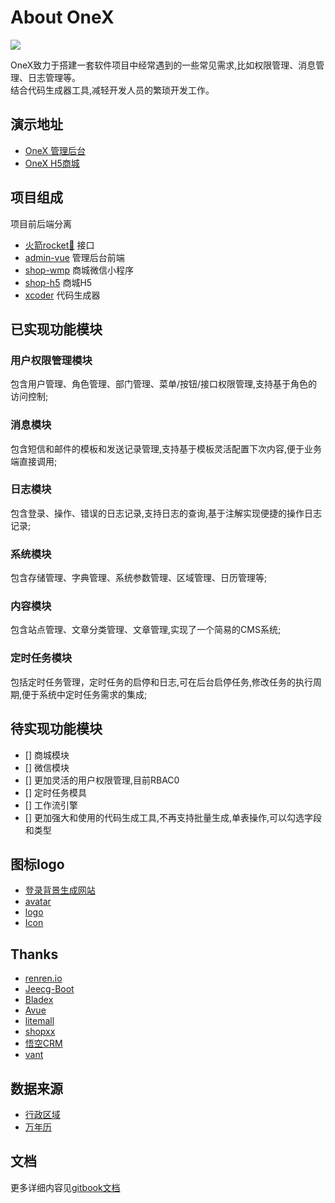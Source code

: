# About OneX

![](https://cdn4.iconfinder.com/data/icons/space-and-astronomy-1/800/rocket-128.png)

OneX致力于搭建一套软件项目中经常遇到的一些常见需求,比如权限管理、消息管理、日志管理等。  
结合代码生成器工具,减轻开发人员的繁琐开发工作。

## 演示地址

* [OneX 管理后台](http://onex-admin.nb6868.com)
* [OneX H5商城](http://onex-shop.nb6868.com)

## 项目组成

项目前后端分离

* [火箭rocket🚀](https://github.com/zhangchaoxu/onex/tree/master/rocket) 接口
* [admin-vue](https://github.com/zhangchaoxu/onex/tree/master/admin-vue) 管理后台前端
* [shop-wmp](https://github.com/zhangchaoxu/onex/tree/master/shop-wmp) 商城微信小程序
* [shop-h5](https://github.com/zhangchaoxu/onex/tree/master/shop-h5) 商城H5
* [xcoder](https://github.com/zhangchaoxu/onex/tree/master/xcoder) 代码生成器

## 已实现功能模块

### 用户权限管理模块

包含用户管理、角色管理、部门管理、菜单/按钮/接口权限管理,支持基于角色的访问控制;

### 消息模块

包含短信和邮件的模板和发送记录管理,支持基于模板灵活配置下次内容,便于业务端直接调用;

### 日志模块

包含登录、操作、错误的日志记录,支持日志的查询,基于注解实现便捷的操作日志记录;

### 系统模块

包含存储管理、字典管理、系统参数管理、区域管理、日历管理等;

### 内容模块

包含站点管理、文章分类管理、文章管理,实现了一个简易的CMS系统;

### 定时任务模块

包括定时任务管理，定时任务的启停和日志,可在后台启停任务,修改任务的执行周期,便于系统中定时任务需求的集成;

## 待实现功能模块

* \[\] 商城模块
* \[\] 微信模块
* \[\] 更加灵活的用户权限管理,目前RBAC0
* \[\] 定时任务模具
* \[\] 工作流引擎
* \[\] 更加强大和使用的代码生成工具,不再支持批量生成,单表操作,可以勾选字段和类型

## 图标logo

* [登录背景生成网站](https://trianglify.io)
* [avatar](https://www.iconfinder.com/iconsets/business-avatar-1)
* [logo](https://www.iconfinder.com/icons/2120156/astronaut_astronomy_rocket_science_space_icon)
* [Icon](https://www.iconfont.cn/collections/detail?cid=9402)

## Thanks

* [renren.io](https://www.renren.io/)
* [Jeecg-Boot](http://www.jeecg.com/)
* [Bladex](https://bladex.vip/#/)
* [Avue](https://avuejs.com/)
* [litemall](https://github.com/linlinjava/litemall)
* [shopxx](https://www.shopxx.net/products/shopxx-b2b2c)
* [悟空CRM](https://gitee.com/wukongcrm/72crm-java)
* [vant](https://youzan.github.io/vant/)

## 数据来源

* [行政区域](https://github.com/xiangyuecn/AreaCity-JsSpider-StatsGov/)
* [万年历](./)

## 文档

更多详细内容见[gitbook文档](https://onex.nb6868.com)

